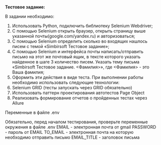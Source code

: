 **Тестовое задание:**

В задании необходимо:
1) Использовать Python, подключить библиотеку Selenium Webdriver;
2) С помощью Selenium открыть браузер, открыть страницу выше указанной
почты(google.com/yandex.ru) и авторизоваться;
3) С помощью Selenium определить сколько во входящих нашлось писем с
темой «Simbirsoft Тестовое задание»;
4) С помощью Selenium и интерфейса почты написать/отправить письмо на
этот же почтовый ящик, в тексте которого указать найденное в шаге 3
количество писем. Указать тему письма «Simbirsoft Тестовое задание.
<Фамилия>», где <Фамилия> - это Ваша фамилия;
5) Оформить эти действия в виде теста.
При выполнении работы необходимо использовать следующие
технологии:
6) Selenium GRID (тесты запускать через GRID обязательно)
7) Использовать паттерн проектирования автотестов Page Object
8) Реализовать формирование отчетов о пройденных тестах через Allure

Переменные в файле .env

Обязательно, перед началом тестирования, проверьте переменные окружения в файле .env
EMAIL - электронная почта от gmail
PASSWORD - пароль от EMAIL
TO_EMAIL - электронная почта на которую необходимо отправить письмо
EMAIL_TITLE - заголовок письма